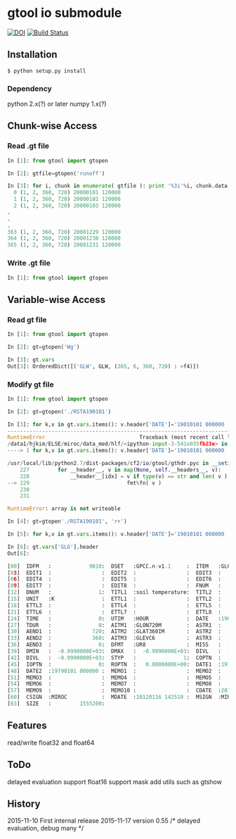 # gtool io submodule
[![DOI](https://zenodo.org/badge/doi/10.5281/zenodo.47072.svg)](http://dx.doi.org/10.5281/zenodo.47072)
[![Build Status](https://travis-ci.org/hyungjun/cf.io.gtool.svg?branch=master)](https://travis-ci.org/hyungjun/cf.io.gtool)


Installation
------------
```
$ python setup.py install
```
### Dependency
python 2.x(?) or later
numpy 1.x(?)

Chunk-wise Access
-----------------
### Read .gt file
```python
In [1]: from gtool import gtopen

In [2]: gtfile=gtopen('runoff')

In [3]: for i, chunk in enumerate( gtfile ): print '%3i'%i, chunk.data.shape, chunk.header['DATE']
  0 (1, 2, 360, 720) 20000101 120000
  1 (1, 2, 360, 720) 20000102 120000
  2 (1, 2, 360, 720) 20000103 120000
.
.
.
363 (1, 2, 360, 720) 20001229 120000
364 (1, 2, 360, 720) 20001230 120000
365 (1, 2, 360, 720) 20001231 120000
```

### Write .gt file
```python
In [1]: from gtool import gtopen

```

Variable-wise Access
--------------------

### Read gt file

```python
In [1]: from gtool import gtopen

In [2]: gt=gtopen('Wg')

In [3]: gt.vars
Out[3]: OrderedDict([('GLW', GLW, (365, 6, 360, 720) : >f4)])
```

### Modify gt file

```python
In [1]: from gtool import gtopen

In [2]: gt=gtopen('./RSTA190101')

In [3]: for k,v in gt.vars.items(): v.header['DATE']='19010101 000000 '
---------------------------------------------------------------------------
RuntimeError                              Traceback (most recent call last)
/data1/hjkim/ELSE/miroc/data_med/hlf/<ipython-input-3-541e035fb23e> in <module>()
----> 1 for k,v in gt.vars.items(): v.header['DATE']='19010101 000000 '

/usr/local/lib/python2.7/dist-packages/cf2/io/gtool/gthdr.pyc in __setitem__(self, k, v)
    227         for __header__, v in map(None, self.__headers__, v):
    228             __header__[idx] = v if type(v) == str and len( v ) == 16 else \
--> 229                               fmt%fn( v )
    230
    231

RuntimeError: array is not writeable

In [4]: gt=gtopen'./RSTA190101', 'r+')

In [5]: for k,v in gt.vars.items(): v.header['DATE']='19010101 000000 '

In [6]: gt.vars['GLG'].header
Out[6]:

[00]  IDFM   :            9010:  DSET   :GPCC.n-v1.1     :  ITEM   :GLG             :
[03]  EDIT1  :                :  EDIT2  :                :  EDIT3  :                :
[06]  EDIT4  :                :  EDIT5  :                :  EDIT6  :                :
[09]  EDIT7  :                :  EDIT8  :                :  FNUM   :               1:
[12]  DNUM   :               1:  TITL1  :soil temperature:  TITL2  :                :
[15]  UNIT   :K               :  ETTL1  :                :  ETTL2  :                :
[18]  ETTL3  :                :  ETTL4  :                :  ETTL5  :                :
[21]  ETTL6  :                :  ETTL7  :                :  ETTL8  :                :
[24]  TIME   :               0:  UTIM   :HOUR            :  DATE   :19010101 000000 :
[27]  TDUR   :               0:  AITM1  :GLON720M        :  ASTR1  :               1:
[30]  AEND1  :             720:  AITM2  :GLAT360IM       :  ASTR2  :               1:
[33]  AEND2  :             360:  AITM3  :GLEVC6          :  ASTR3  :               1:
[36]  AEND3  :               6:  DFMT   :UR8             :  MISS   :  -0.9990000E+03:
[39]  DMIN   :  -0.9990000E+03:  DMAX   :  -0.9990000E+03:  DIVL   :  -0.9990000E+03:
[42]  DIVL   :  -0.9990000E+03:  STYP   :               1:  COPTN  :                :
[45]  IOPTN  :               0:  ROPTN  :   0.0000000E+00:  DATE1  :19790101 000000 :
[48]  DATE2  :19790101 000000 :  MEMO1  :                :  MEMO2  :                :
[51]  MEMO3  :                :  MEMO4  :                :  MEMO5  :                :
[54]  MEMO6  :                :  MEMO7  :                :  MEMO8  :                :
[57]  MEMO9  :                :  MEMO10 :                :  CDATE  :20120116 142510 :
[60]  CSIGN  :MIROC           :  MDATE  :20120116 142510 :  MSIGN  :MIROC           :
[63]  SIZE   :         1555200:
```


Features
--------
read/write float32 and float64


ToDo
----
delayed evaluation
support float16
support mask
add utils such as gtshow


History
-------
2015-11-10    First internal release
2015-11-17    version 0.55 /* delayed evaluation, debug many */


